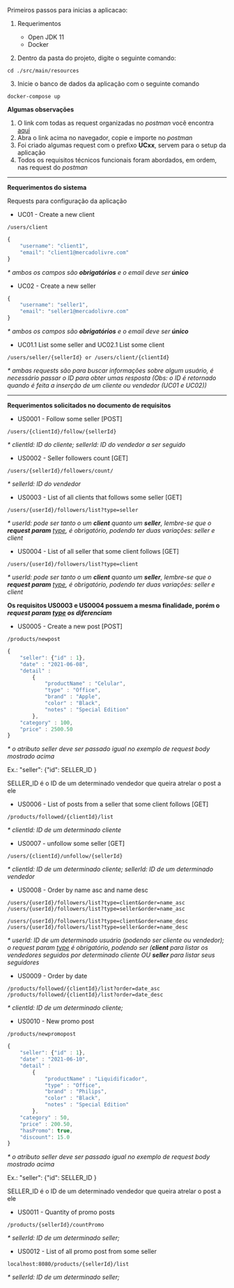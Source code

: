 Primeiros passos para inicias a aplicacao:

1) Requerimentos
    - Open JDK 11
    - Docker 

2) Dentro da pasta do projeto, digite o seguinte comando:
```shell
cd ./src/main/resources
```

3) Inicie o banco de dados da aplicação com o seguinte comando
```shell
docker-compose up
```

<b>Algumas observações</b>
<ol>
    <li>
        O link com todas as request organizadas no <i>postman</i> você encontra <a href="https://www.getpostman.com/collections/76a116b22cc68698183e">aqui</a>
    </li>
    <li>
        Abra o link acima no navegador, copie e importe no <i>postman</i> 
    </li>
    <li>
        Foi criado algumas request com o prefixo <b>UCxx</b>, servem para o setup da aplicação
    </li>
    <li>
        Todos os requisitos técnicos funcionais foram abordados, em ordem, nas request do <i>postman</i>
    </li>
</ol>

<hr>
<b>Requerimentos do sistema</b>

<p>Requests para configuração da aplicação</p>

* UC01 - Create a new client
```shell
/users/client
```
```javascript
{
    "username": "client1",
    "email": "client1@mercadolivre.com"
}
```
<i><p>* ambos os campos são <b>obrigatórios</b> e o email deve ser <b>único</b></p></i>

* UC02 - Create a new seller

```javascript
{
    "username": "seller1",
    "email": "seller1@mercadolivre.com"
}
```
<i><p>* ambos os campos são <b>obrigatórios</b> e o email deve ser <b>único</b></p></i>

* UC01.1 List some seller and UC02.1 List some client
```shell
/users/seller/{sellerId} or /users/client/{clientId}
```
<i><p>* ambas requests são para buscar informações sobre algum usuário, é necessário passar o ID para obter umas resposta (Obs: o ID é retornado quando é feita a inserção de um cliente ou vendedor (UC01 e UC02))</b></p></i>

<hr>

<b>Requerimentos solicitados no documento de requisitos</b>

* US0001 - Follow some seller [POST]
```shell
/users/{clientId}/follow/{sellerId}
```
<i><p>* clientId: ID do cliente; sellerId: ID do vendedor a ser seguido</p></i>

* US0002 - Seller followers count [GET]
```shell
/users/{sellerId}/followers/count/
```
<i><p>* sellerId: ID do vendedor</p></i>

* US0003 - List of all clients that follows some seller [GET]
```shell
/users/{userId}/followers/list?type=seller
```
<i><p>* userId: pode ser tanto o um <b>client</b> quanto um <b>seller</b>, lembre-se que o <b>request param</b> <u>type</u>, é obrigatório, podendo ter duas variações: seller e client </p></i>

* US0004 - List of all seller that some client follows [GET]
```shell
/users/{userId}/followers/list?type=client
```
<i><p>* userId: pode ser tanto o um <b>client</b> quanto um <b>seller</b>, 
lembre-se que o <b>request param</b> <u>type</u>, é obrigatório, 
podendo ter duas variações: seller e client</i>

<b>Os requisitos US0003 e US0004 possuem a mesma finalidade, porém o <i>request param <u>type</u> os diferenciam</i></b>

* US0005 - Create a new post [POST]
```shell
/products/newpost
```

```javascript
{
    "seller": {"id" : 1},
    "date" : "2021-06-08",
    "detail" :
        { 
            "productName" : "Celular",
            "type" : "Office",
            "brand" : "Apple",
            "color" : "Black",
            "notes" : "Special Edition"
        },
    "category" : 100,
    "price" : 2500.50
}
```
<i><p>* o atributo <i>seller</i> deve ser passado igual no exemplo de <i>request body</i> mostrado acima <br> </p></i>
<p>Ex.: "seller": {"id": SELLER_ID }</p>
<p>SELLER_ID é o ID de um determinado vendedor que queira atrelar o post a ele</p>

* US0006 - List of posts from a seller that some client follows [GET]
```shell
/products/followed/{clientId}/list
```
<i><p>* clientId: ID de um determinado cliente</p></i>

* US0007 - unfollow some seller [GET]
```shell
/users/{clientId}/unfollow/{sellerId}
```
<i><p>* clientId: ID de um determinado cliente; sellerId: ID de um determinado vendedor</p></i>

* US0008 - Order by name asc and name desc
```shell
/users/{userId}/followers/list?type=client&order=name_asc
/users/{userId}/followers/list?type=seller&order=name_asc

/users/{userId}/followers/list?type=client&order=name_desc
/users/{userId}/followers/list?type=seller&order=name_desc
```

<i><p>* userId: ID de um determinado usuário (podendo ser cliente ou vendedor); o request param <u>type</u> é obrigatório, podendo ser (<b>client</b> para listar os vendedores seguidos por determinado cliente OU <b>seller</b> para listar seus seguidores</p></i>

* US0009 - Order by date
```shell
/products/followed/{clientId}/list?order=date_asc
/products/followed/{clientId}/list?order=date_desc
```
<i><p>* clientId: ID de um determinado cliente;</p></i>

* US0010 - New promo post
```shell
/products/newpromopost
```
```javascript
{
    "seller": {"id" : 1},
    "date" : "2021-06-10",
    "detail" :
        { 
            "productName" : "Liquidificador",
            "type" : "Office",
            "brand" : "Philips",
            "color" : "Black",
            "notes" : "Special Edition"
        },
    "category" : 50,
    "price" : 200.50,
    "hasPromo": true,
    "discount": 15.0
}
```
<i><p>* o atributo <i>seller</i> deve ser passado igual no exemplo de <i>request body</i> mostrado acima <br> </p></i>
<p>Ex.: "seller": {"id": SELLER_ID }</p>
<p>SELLER_ID é o ID de um determinado vendedor que queira atrelar o post a ele</p>

* US0011 - Quantity of promo posts
```shell
/products/{sellerId}/countPromo
```
<i><p>* sellerId: ID de um determinado seller;</p></i>

* US0012 - List of all promo post from some seller
```shell
localhost:8080/products/{sellerId}/list
```
<i><p>* sellerId: ID de um determinado seller;</p></i>


